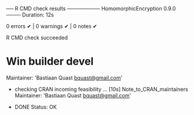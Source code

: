 ── R CMD check results ───────── HomomorphicEncryption 0.9.0 ────
Duration: 12s

0 errors ✔ | 0 warnings ✔ | 0 notes ✔

R CMD check succeeded


# Win builder devel

Maintainer: 'Bastiaan Quast <bquast@gmail.com>'

* checking CRAN incoming feasibility ... [10s] Note_to_CRAN_maintainers
Maintainer: 'Bastiaan Quast <bquast@gmail.com>'

* DONE
Status: OK
